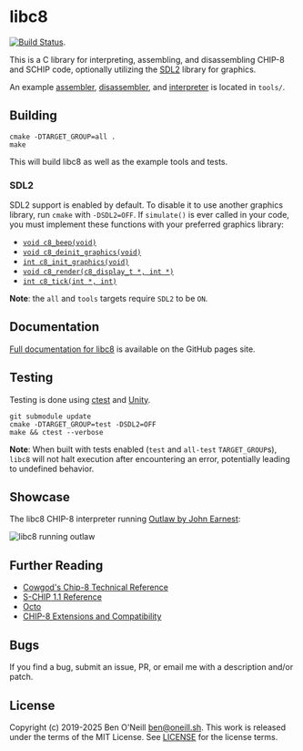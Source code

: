 # libc8

[![Build Status](https://github.com/bmoneill/libc8/actions/workflows/cmake-single-platform.yml/badge.svg?branch=master)](https://github.com/bmoneill/libc8/actions/workflows/cmake-single-platform.yml).

This is a C library for interpreting, assembling, and disassembling CHIP-8 and
SCHIP code, optionally utilizing the [SDL2](https://www.libsdl.org/) library
for graphics.

An example [assembler](docs/chip8as.md), [disassembler](docs/chip8dis.md), and
[interpreter](docs/chip8.md) is located in `tools/`.

## Building

```shell
cmake -DTARGET_GROUP=all .
make
```

This will build libc8 as well as the example tools and tests.

### SDL2

SDL2 support is enabled by default. To disable it to use another graphics
library, run `cmake` with `-DSDL2=OFF`. If `simulate()` is ever called in your
code, you must implement these functions with your preferred graphics library:

* [`void c8_beep(void)`](https://bmoneill.github.io/libc8/graphics_8h.html#a2e8bbd8d2fd84b5deada3dd3bdc03ab5)
* [`void c8_deinit_graphics(void)`](https://bmoneill.github.io/libc8/graphics_8h.html#a2e8bbd8d2fd84b5deada3dd3bdc03ab5)
* [`int c8_init_graphics(void)`](https://bmoneill.github.io/libc8/graphics_8h.html#a10c02b36be48214fec64cc6a9d4f20e4)
* [`void c8_render(c8_display_t *, int *)`](https://bmoneill.github.io/libc8/graphics_8h.html#a57897d69496a19a080b3af70ce26c010)
* [`int c8_tick(int *, int)`](https://bmoneill.github.io/libc8/graphics_8h.html#a020c1df5341d906fb19266b94235f884)

**Note**: the `all` and `tools` targets require `SDL2` to be `ON`.

## Documentation

[Full documentation for libc8](https://bmoneill.github.io/libc8) is
available on the GitHub pages site.

## Testing

Testing is done using
[ctest](https://cmake.org/cmake/help/latest/manual/ctest.1.html) and
[Unity](https://github.com/ThrowTheSwitch/Unity).

```shell
git submodule update
cmake -DTARGET_GROUP=test -DSDL2=OFF
make && ctest --verbose
```

**Note**: When built with tests enabled (`test` and `all-test` `TARGET_GROUP`s),
`libc8` will not halt execution after encountering an error, potentially leading
to undefined behavior.

## Showcase

The libc8 CHIP-8 interpreter running [Outlaw by John Earnest](https://johnearnest.github.io/chip8Archive/play.html?p=outlaw):

![libc8 running outlaw](https://oneill.sh/img/libc8-outlaw.gif)

## Further Reading

* [Cowgod's Chip-8 Technical Reference](http://devernay.free.fr/hacks/chip8/C8TECH10.HTM)
* [S-CHIP 1.1 Reference](http://devernay.free.fr/hacks/chip8/schip.txt)
* [Octo](https://github.com/JohnEarnest/Octo)
* [CHIP-8 Extensions and Compatibility](https://chip-8.github.io/extensions/)

## Bugs

If you find a bug, submit an issue, PR, or email me with a description and/or patch.

## License

Copyright (c) 2019-2025 Ben O'Neill <ben@oneill.sh>. This work is released under the
terms of the MIT License. See [LICENSE](LICENSE) for the license terms.
